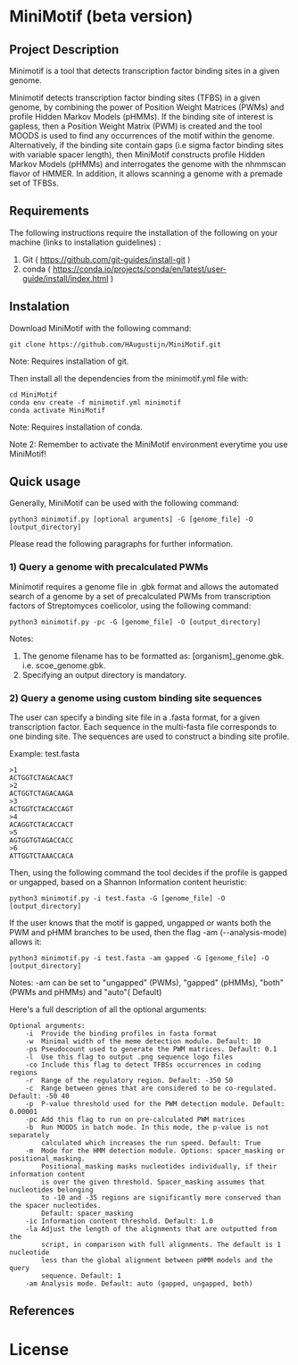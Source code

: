 # MiniMotif (beta version)

## Project Description

Minimotif is a tool that detects transcription factor binding sites in a given genome. 

Minimotif detects transcription factor binding sites (TFBS) in a given genome, by combining the power of Position Weight Matrices (PWMs) and profile Hidden Markov Models (pHMMs). If the binding site of interest is gapless, then a Position Weight Matrix (PWM) is created and the tool MOODS is used to find any occurrences of the motif within the genome. Alternatively, if the binding site contain gaps (i.e sigma factor binding sites with variable spacer length), then MiniMotif constructs profile Hidden Markov Models (pHMMs) and interrogates the genome with the nhmmscan flavor of HMMER. In addition, it allows scanning a genome with a premade set of TFBSs. 

## Requirements

The following instructions require the installation of the following on your machine (links to installation guidelines) : 
1. Git ( https://github.com/git-guides/install-git )
2. conda ( https://conda.io/projects/conda/en/latest/user-guide/install/index.html )



## Instalation

Download MiniMotif with the following command:

```
git clone https://github.com/HAugustijn/MiniMotif.git
```
Note: Requires installation of git.

Then install all the dependencies from the minimotif.yml file with:

```
cd MiniMotif
conda env create -f minimotif.yml minimotif
conda activate MiniMotif 
```
Note: Requires installation of conda.

Note 2: Remember to activate the MiniMotif environment everytime you use MiniMotif!

## Quick usage 

Generally, MiniMotif can be used with the following command:

```
python3 minimotif.py [optional arguments] -G [genome_file] -O [output_directory]
```
Please read the following paragraphs for further information.

### 1) Query a genome with precalculated PWMs

Minimotif requires a genome file in .gbk format and allows the automated search of a genome by a set of precalculated PWMs from transcription factors of Streptomyces coelicolor, using the following command:

```
python3 minimotif.py -pc -G [genome_file] -O [output_directory] 

```
Notes: 
1. The genome filename has to be formatted as: [organism]_genome.gbk. i.e. scoe_genome.gbk.
2. Specifying an output directory is mandatory.

### 2) Query a genome using custom binding site sequences

The user can specify a binding site file in a .fasta format, for a given transcription factor. Each sequence in the multi-fasta file corresponds to one binding site. The sequences are used to construct a binding site profile.

Example: test.fasta
```
>1
ACTGGTCTAGACAACT
>2
ACTGGTCTAGACAAGA
>3
ACTGGTCTACACCAGT
>4
ACAGGTCTACACCACT
>5
AGTGGTGTAGACCACC
>6
ATTGGTCTAAACCACA
```
Then, using the following command the tool decides if the profile is gapped or ungapped, based on a Shannon Information content heuristic:

```
python3 minimotif.py -i test.fasta -G [genome_file] -O [output_directory]
```
If the user knows that the motif is gapped, ungapped or wants both the PWM and pHMM branches to be used, then the flag -am (--analysis-mode) allows it:

```
python3 minimotif.py -i test.fasta -am gapped -G [genome_file] -O [output_directory]
```
Notes: -am can be set to "ungapped" (PWMs), "gapped" (pHMMs), "both" (PWMs and pHMMs) and "auto"( Default)

Here's a full description of all the optional arguments:

```
Optional arguments:
    -i  Provide the binding profiles in fasta format
    -w  Minimal width of the meme detection module. Default: 10
    -ps Pseudocount used to generate the PWM matrices. Default: 0.1
    -l  Use this flag to output .png sequence logo files
    -co Include this flag to detect TFBSs occurrences in coding regions
    -r  Range of the regulatory region. Default: -350 50
    -c  Range between genes that are considered to be co-regulated. Default: -50 40
    -p  P-value threshold used for the PWM detection module. Default: 0.00001
    -pc Add this flag to run on pre-calculated PWM matrices
    -b  Run MOODS in batch mode. In this mode, the p-value is not separately 
        calculated which increases the run speed. Default: True
    -m  Mode for the HMM detection module. Options: spacer_masking or positional_masking.
        Positional_masking masks nucleotides individually, if their information content 
        is over the given threshold. Spacer_masking assumes that nucleotides belonging 
        to -10 and -35 regions are significantly more conserved than the spacer nucleotides.
        Default: spacer_masking
    -ic Information content threshold. Default: 1.0
    -la Adjust the length of the alignments that are outputted from the 
        script, in comparison with full alignments. The default is 1 nucleotide
        less than the global alignment between pHMM models and the query
        sequence. Default: 1
    -am Analysis mode. Default: auto (gapped, ungapped, both)
```

## References



# License


